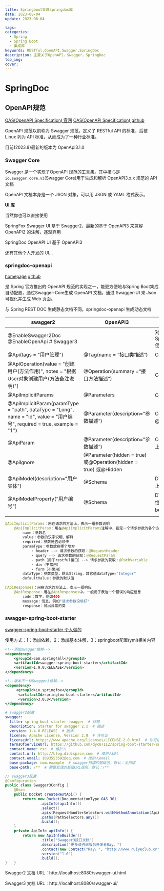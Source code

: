 ```yaml
---
title: Springboot集成springdoc库
date: 2023-08-04
update: 2023-08-04

tags:
categories:
  - Spring
  - Spring Boot
  - 集成库
keywords: RESTful,OpenAPI,Swagger,SpringDoc
description: 主要关于OpenAPI，Swagger，SpringDoc
top_img:
cover:
---
```




# SpringDoc

## OpenAPI规范

[OAS(OpenAPI Specification) 官网](https://www.openapis.org/)	[OAS(OpenAPI Specification) github](https://github.com/OAI/OpenAPI-Specification)

OpenAPI 规范以前称为 Swagger 规范，定义了 RESTful API 的标准，后被 Linux 列为 API 标准，从而成为了一种行业标准。

目前(2023.8)最新的版本为 OpenApi3.1.0



### Swagger Core

Swagger 是一个实现了OpenAPI 规范的工具集。其中核心是`io.swagger.core.v3`(Swagger Core)用于生成和解析 OpenAPI3.x.x 规范的 API 文档

OpenAPI 文档本身是一个 JSON 对象，可以用 JSON 或 YAML 格式表示。



**UI 库**

当然你也可以直接使用

SpringFox Swagger UI 基于 Swagger2，最新的基于 OpenAPI3 来兼容 OpenAPI2 的注解，逐渐弃用

SpringDoc OpenAPI UI 基于 OpenAPI3

还有其他个人开发的 UI...



### springdoc-openapi

[homepage](https://springdoc.org/)	[github](https://github.com/springdoc/springdoc-openapi)

是 Spring 官方推出的 OpenAPI 规范的实现之一，能更方便地与Spring Boot集成自动配置，通过Swagger-Core生成 OpenAPI 文档，通过 Swagger-UI 来 Json 可视化并生成 Web 页面。

与 Spring REST DOC 生成静态文档不同，springdoc-openapi 生成动态文档



| swagger2                                                     | OpenAPI3                                                     | 注解位置                                     |
| ------------------------------------------------------------ | ------------------------------------------------------------ | -------------------------------------------- |
| @EnableSwagger2Doc<br />@EnableOpenApi  # Swagger3           |                                                              | 对SpringBootApplication使用                  |
| @Api(tags = "用户管理")                                      | @Tag(name = “接口类描述”)                                    | Controller 类上                              |
| @ApiOperation(value = "创建用户(方法作用)", notes = "根据User对象创建用户(方法备注说明)") | @Operation(summary =“接口方法描述”)                          | Controller 方法上                            |
| @ApiImplicitParams                                           | @Parameters                                                  | Controller 方法上                            |
| @ApiImplicitParam(paramType = "path", dataType = "Long", name = "id", value = "用户编号", required = true, example = "1") | @Parameter(description=“参数描述”)                           | Controller 方法上 @Parameters 里             |
| @ApiParam                                                    | @Parameter(description=“参数描述”)                           | Controller 方法的参数上                      |
| @ApiIgnore                                                   | @Parameter(hidden = true) 或@Operation(hidden = true) 或@Hidden |                                              |
| @ApiModel(description="用户实体")                            | @Schema                                                      | DTO(数据传输对象)类上，对bean使用            |
| @ApiModelProperty("用户编号")                                | @Schema                                                      | DTO(数据传输对象)属性上，对bean.property使用 |
|                                                              |                                                              |                                              |

```java
@ApiImplicitParams：用在请求的方法上，表示一组参数说明
    @ApiImplicitParam：用在@ApiImplicitParams注解中，指定一个请求参数的各个方面
        name：参数名
        value：参数的汉字说明、解释
        required：参数是否必须传
        paramType：参数放在哪个地方
            · header --> 请求参数的获取：@RequestHeader
            · query --> 请求参数的获取：@RequestParam
            · path（用于restful接口）--> 请求参数的获取：@PathVariable
            · div（不常用）
            · form（不常用）    
        dataType：参数类型，默认String，其它值dataType="Integer"       
        defaultValue：参数的默认值
        
@ApiResponses：用在请求的方法上，表示一组响应
    @ApiResponse：用在@ApiResponses中，一般用于表达一个错误的响应信息
        code：数字，例如400
        message：信息，例如"请求参数没填好"
        response：抛出异常的类
```



### swagger-spring-boot-starter

[swagger-spring-boot-starter 个人做的](https://github.com/SpringForAll/spring-boot-starter-swagger)

使用方式：1：添加依赖，2：添加基本注解，3：springboot配置(yml)相关内容

```xml
<!--添加swagger依赖-->
<dependency>
    <groupId>com.spring4all</groupId>
    <artifactId>swagger-spring-boot-starter</artifactId>
    <version>1.9.0.RELEASE</version>
</dependency>

<!--版本不一样Swagger3依赖-->
<dependency>
     <groupId>io.springfox</groupId>
      <artifactId>springfox-boot-starter</artifactId>
      <version>3.0.0</version>
</dependency>
```

```yml
# swagger2配置
swagger:
  title: spring-boot-starter-swagger  # 标题
  description: Starter for swagger 2.x  # 描述
  version: 1.4.0.RELEASE  # 版本
  license: Apache License, Version 2.0  # 许可证
  licenseUrl: https://www.apache.org/licenses/LICENSE-2.0.html  # 许可证URL
  termsOfServiceUrl: https://github.com/dyc87112/spring-boot-starter-swagger  # 服务条款URL
  contact.name: cxc  # 维护人
  contact.url: http://blog.didispace.com  # 维护人URL
  contact.email: 1093553592@qq.com  # 维护人email
  base-package: com.example  # swagger扫描的基础包，默认：全扫描
  base-path: /**  # 需要处理的基础URL规则，默认：/**
```

```java
// swagger3配置
@Configuration
public class Swagger3Config {
    @Bean
    public Docket createRestApi() {
        return new Docket(DocumentationType.OAS_30)
                .apiInfo(apiInfo())
                .select()
                .apis(RequestHandlerSelectors.withMethodAnnotation(ApiOperation.class))
                .paths(PathSelectors.any())
                .build();
    }
    private ApiInfo apiInfo() {
        return new ApiInfoBuilder()
                .title("Swagger3接口文档")
                .description("更多请咨询服务开发者Ray。")
                .contact(new Contact("Ray。", "http://www.ruiyeclub.cn", "ruiyeclub@foxmail.com"))
                .version("1.0")
                .build();
}	}
```

Swagger2 文档 URL：http://localhost:8080/swagger-ui.html

Swagger3 文档 URL：http://localhost:8080/swagger-ui/

